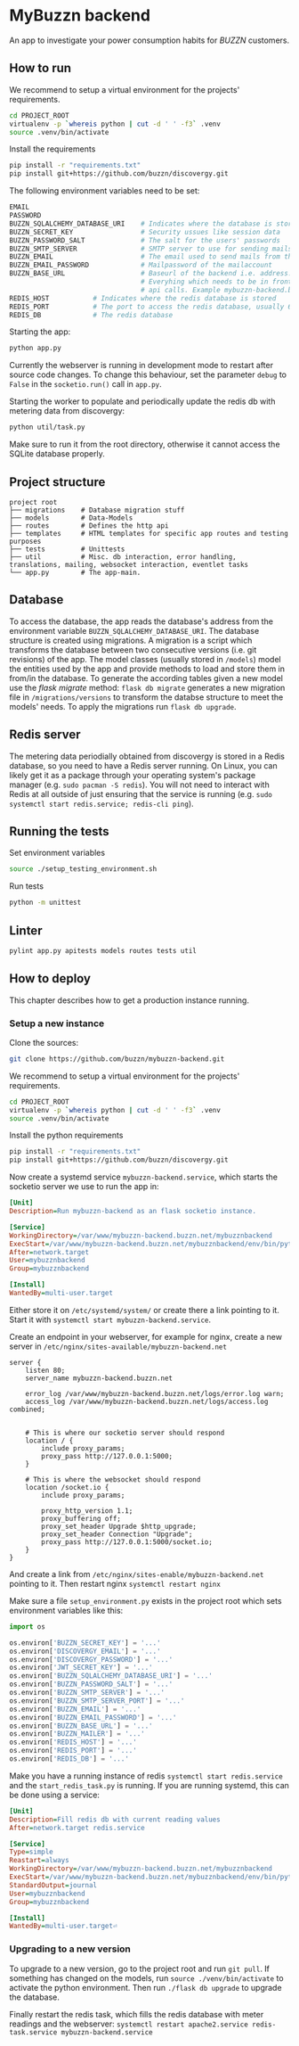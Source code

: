 # MyBuzzn backend
An app to investigate your power consumption habits for *BUZZN* customers.

## How to run
We recommend to setup a virtual environment for the projects' requirements.
```bash
cd PROJECT_ROOT
virtualenv -p `whereis python | cut -d ' ' -f3` .venv
source .venv/bin/activate
```
Install the requirements
```bash
pip install -r "requirements.txt"
pip install git+https://github.com/buzzn/discovergy.git
```
The following environment variables need to be set:
```bash
EMAIL
PASSWORD
BUZZN_SQLALCHEMY_DATABASE_URI    # Indicates where the database is stored
BUZZN_SECRET_KEY                 # Security ussues like session data
BUZZN_PASSWORD_SALT              # The salt for the users' passwords
BUZZN_SMTP_SERVER                # SMTP server to use for sending mails
BUZZN_EMAIL                      # The email used to send mails from the backend
BUZZN_EMAIL_PASSWORD             # Mailpassword of the mailaccount
BUZZN_BASE_URL                   # Baseurl of the backend i.e. address.
                                 # Everyhing which needs to be in front of the
                                 # api calls. Example mybuzzn-backend.buzzn.net
REDIS_HOST			 # Indicates where the redis database is stored
REDIS_PORT			 # The port to access the redis database, usually 6379
REDIS_DB			 # The redis database 

```

Starting the app: 
```bash
python app.py
```
Currently the webserver is running in development mode to restart after source 
code changes. To change this behaviour, set the parameter `debug` to `False` in the
`socketio.run()` call in `app.py`.

Starting the worker to populate and periodically update the redis db with metering
data from discovergy: 
```bash
python util/task.py
```
Make sure to run it from the root directory, otherwise it cannot access the SQLite
database properly.

## Project structure
```
project root
├── migrations    # Database migration stuff
├── models        # Data-Models
├── routes        # Defines the http api
├── templates     # HTML templates for specific app routes and testing purposes
├── tests         # Unittests
├── util          # Misc. db interaction, error handling, translations, mailing, websocket interaction, eventlet tasks
└── app.py        # The app-main.
```

## Database
To access the database, the app reads the database's address from the
environment variable `BUZZN_SQLALCHEMY_DATABASE_URI`.
The database structure is created using migrations. A migration is a
script which transforms the database between two consecutive versions
(i.e. git revisions) of the app.  The model classes (usually stored in
`/models`) model the entities used by the app and provide methods to
load and store them in from/in the database.  To generate the
according tables given a new model use the _flask migrate_ method:
`flask db migrate` generates a new migration file in
`/migrations/versions` to transform the databse structure to meet the models'
needs. To apply the migrations run `flask db upgrade`.

## Redis server 
The metering data periodially obtained from discovergy is stored in a Redis database, 
so you need to have a Redis server running. On Linux, you can likely get it as a 
package through your operating system's package manager (e.g. `sudo pacman -S redis`). 
You will not need to interact with Redis at all outside of just ensuring that 
the service is running (e.g. `sudo systemctl start redis.service; redis-cli ping`).

## Running the tests
Set environment variables
```bash
source ./setup_testing_environment.sh
```
Run tests
```bash
python -m unittest
```

## Linter
```bash
pylint app.py apitests models routes tests util
```
## How to deploy
This chapter describes how to get a production instance running.
### Setup a new instance
Clone the sources:
```bash
git clone https://github.com/buzzn/mybuzzn-backend.git
```
We recommend to setup a virtual environment for the projects' requirements.
```bash
cd PROJECT_ROOT
virtualenv -p `whereis python | cut -d ' ' -f3` .venv
source .venv/bin/activate
```
Install the python requirements
```bash
pip install -r "requirements.txt"
pip install git+https://github.com/buzzn/discovergy.git
```

Now create a systemd service `mybuzzn-backend.service`, which starts the socketio server we use to run
the app in:
```ini
[Unit]
Description=Run mybuzzn-backend as an flask socketio instance.

[Service]
WorkingDirectory=/var/www/mybuzzn-backend.buzzn.net/mybuzznbackend
ExecStart=/var/www/mybuzzn-backend.buzzn.net/mybuzznbackend/env/bin/python mybuzzn-backend.py
After=network.target
User=mybuzznbackend
Group=mybuzznbackend

[Install]
WantedBy=multi-user.target
```
Either store it on `/etc/systemd/system/` or create there a link pointing to it.
Start it with `systemctl start mybuzzn-backend.service`.

Create an endpoint in your webserver, for example for nginx, create a new
server in `/etc/nginx/sites-available/mybuzzn-backend.net`
```
server {
    listen 80;
    server_name mybuzzn-backend.buzzn.net

    error_log /var/www/mybuzzn-backend.buzzn.net/logs/error.log warn;
    access_log /var/www/mybuzzn-backend.buzzn.net/logs/access.log combined;


    # This is where our socketio server should respond
    location / {
        include proxy_params;
        proxy_pass http://127.0.0.1:5000;
    }

    # This is where the websocket should respond
    location /socket.io {
        include proxy_params;

        proxy_http_version 1.1;
        proxy_buffering off;
        proxy_set_header Upgrade $http_upgrade;
        proxy_set_header Connection "Upgrade";
        proxy_pass http://127.0.0.1:5000/socket.io;
    }
}
```
And create a link from `/etc/nginx/sites-enable/mybuzzn-backend.net` pointing to
it. Then restart nginx `systemctl restart nginx`

Make sure a file `setup_environment.py` exists in the project root which sets
environment variables like this:
```python
import os

os.environ['BUZZN_SECRET_KEY'] = '...'
os.environ['DISCOVERGY_EMAIL'] = '...'
os.environ['DISCOVERGY_PASSWORD'] = '...'
os.environ['JWT_SECRET_KEY'] = '...'
os.environ['BUZZN_SQLALCHEMY_DATABASE_URI'] = '...'
os.environ['BUZZN_PASSWORD_SALT'] = '...'
os.environ['BUZZN_SMTP_SERVER'] = '...'
os.environ['BUZZN_SMTP_SERVER_PORT'] = '...'
os.environ['BUZZN_EMAIL'] = '...'
os.environ['BUZZN_EMAIL_PASSWORD'] = '...'
os.environ['BUZZN_BASE_URL'] = '...'
os.environ['BUZZN_MAILER'] = '...'
os.environ['REDIS_HOST'] = '...'
os.environ['REDIS_PORT'] = '...'
os.environ['REDIS_DB'] = '...'
```

Make you have a running instance of redis `systemctl start redis.service` and
the `start_redis_task.py` is running. If you are running systemd, this can be
done using a service:
```ini
[Unit]
Description=Fill redis db with current reading values
After=network.target redis.service

[Service]
Type=simple
Reastart=always
WorkingDirectory=/var/www/mybuzzn-backend.buzzn.net/mybuzznbackend
ExecStart=/var/www/mybuzzn-backend.buzzn.net/mybuzznbackend/env/bin/python start_redis_task.py
StandardOutput=journal
User=mybuzznbackend
Group=mybuzznbackend

[Install]
WantedBy=multi-user.target⏎
```

### Upgrading to a new version
To upgrade to a new version, go to the project root and run `git pull`.
If something has changed on the models, run `source ./venv/bin/activate` to
activate the python environment. Then run `./flask db upgrade` to
upgrade the database.

Finally restart the redis task, which fills the redis database with meter
readings and the webserver:
`systemctl restart apache2.service redis-task.service mybuzzn-backend.service`

